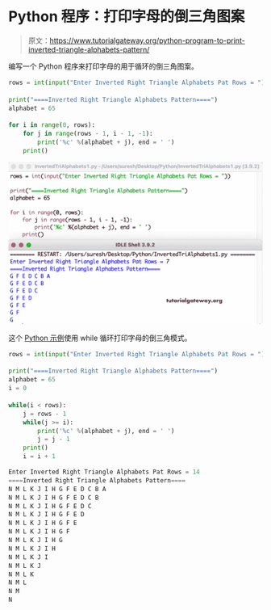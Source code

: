 # Python 程序：打印字母的倒三角图案

> 原文：<https://www.tutorialgateway.org/python-program-to-print-inverted-triangle-alphabets-pattern/>

编写一个 Python 程序来打印字母的用于循环的倒三角图案。

```py
rows = int(input("Enter Inverted Right Triangle Alphabets Pat Rows = "))

print("====Inverted Right Triangle Alphabets Pattern====")
alphabet = 65

for i in range(0, rows):
    for j in range(rows - 1, i - 1, -1):
        print('%c' %(alphabet + j), end = ' ')
    print()
```

![Python Program to Print Inverted Triangle Alphabets Pattern](img/eb5908b5528fe1ca7cfe5535f0b6c77b.png)

这个 [Python 示例](https://www.tutorialgateway.org/python-programming-examples/)使用 while 循环打印字母的倒三角模式。

```py
rows = int(input("Enter Inverted Right Triangle Alphabets Pat Rows = "))

print("====Inverted Right Triangle Alphabets Pattern====")
alphabet = 65
i = 0

while(i < rows):
    j = rows - 1
    while(j >= i):
        print('%c' %(alphabet + j), end = ' ')
        j = j - 1
    print()
    i = i + 1
```

```py
Enter Inverted Right Triangle Alphabets Pat Rows = 14
====Inverted Right Triangle Alphabets Pattern====
N M L K J I H G F E D C B A 
N M L K J I H G F E D C B 
N M L K J I H G F E D C 
N M L K J I H G F E D 
N M L K J I H G F E 
N M L K J I H G F 
N M L K J I H G 
N M L K J I H 
N M L K J I 
N M L K J 
N M L K 
N M L 
N M 
N 
```
